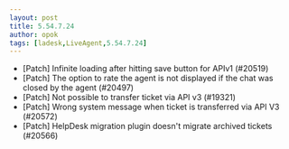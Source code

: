 ```yaml
---
layout: post
title: 5.54.7.24
author: opok
tags: [ladesk,LiveAgent,5.54.7.24]
---
```


- [Patch] Infinite loading after hitting save button for APIv1 (#20519)
- [Patch] The option to rate the agent is not displayed if the chat was closed by the agent (#20497)
- [Patch] Not possible to transfer ticket via API v3 (#19321)
- [Patch] Wrong system message when ticket is transferred via API V3 (#20572)
- [Patch] HelpDesk migration plugin doesn't migrate archived tickets (#20566)
